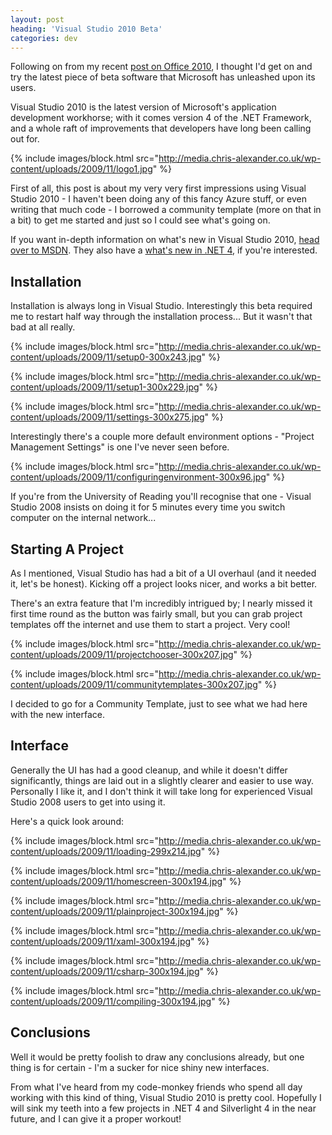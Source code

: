 ```yaml
---
layout: post
heading: 'Visual Studio 2010 Beta'
categories: dev
---
```


Following on from my recent [post on Office 2010](http://www.chris-alexander.co.uk/1453), I thought I'd get on and try the latest piece of beta software that Microsoft has unleashed upon its users.

Visual Studio 2010 is the latest version of Microsoft's application development workhorse; with it comes version 4 of the .NET Framework, and a whole raft of improvements that developers have long been calling out for.

{% include images/block.html src="http://media.chris-alexander.co.uk/wp-content/uploads/2009/11/logo1.jpg" %}

First of all, this post is about my very very first impressions using Visual Studio 2010 - I haven't been doing any of this fancy Azure stuff, or even writing that much code - I borrowed a community template (more on that in a bit) to get me started and just so I could see what's going on.

If you want in-depth information on what's new in Visual Studio 2010, [head over to MSDN](http://msdn.microsoft.com/en-us/library/bb386063(VS.100).aspx). They also have a [what's new in .NET 4](http://msdn.microsoft.com/en-us/library/ms171868(VS.100).aspx), if you're interested.

## Installation

Installation is always long in Visual Studio. Interestingly this beta required me to restart half way through the installation process... But it wasn't that bad at all really.

{% include images/block.html src="http://media.chris-alexander.co.uk/wp-content/uploads/2009/11/setup0-300x243.jpg" %}

{% include images/block.html src="http://media.chris-alexander.co.uk/wp-content/uploads/2009/11/setup1-300x229.jpg" %}

{% include images/block.html src="http://media.chris-alexander.co.uk/wp-content/uploads/2009/11/settings-300x275.jpg" %}

Interestingly there's a couple more default environment options - "Project Management Settings" is one I've never seen before.

{% include images/block.html src="http://media.chris-alexander.co.uk/wp-content/uploads/2009/11/configuringenvironment-300x96.jpg" %}

If you're from the University of Reading you'll recognise that one - Visual Studio 2008 insists on doing it for 5 minutes every time you switch computer on the internal network...

## Starting A Project

As I mentioned, Visual Studio has had a bit of a UI overhaul (and it needed it, let's be honest). Kicking off a project looks nicer, and works a bit better.

There's an extra feature that I'm incredibly intrigued by; I nearly missed it first time round as the button was fairly small, but you can grab project templates off the internet and use them to start a project. Very cool!

{% include images/block.html src="http://media.chris-alexander.co.uk/wp-content/uploads/2009/11/projectchooser-300x207.jpg" %}

{% include images/block.html src="http://media.chris-alexander.co.uk/wp-content/uploads/2009/11/communitytemplates-300x207.jpg" %}

I decided to go for a Community Template, just to see what we had here with the new interface.

## Interface

Generally the UI has had a good cleanup, and while it doesn't differ significantly, things are laid out in a slightly clearer and easier to use way. Personally I like it, and I don't think it will take long for experienced Visual Studio 2008 users to get into using it.

Here's a quick look around:

{% include images/block.html src="http://media.chris-alexander.co.uk/wp-content/uploads/2009/11/loading-299x214.jpg" %}

{% include images/block.html src="http://media.chris-alexander.co.uk/wp-content/uploads/2009/11/homescreen-300x194.jpg" %}

{% include images/block.html src="http://media.chris-alexander.co.uk/wp-content/uploads/2009/11/plainproject-300x194.jpg" %}

{% include images/block.html src="http://media.chris-alexander.co.uk/wp-content/uploads/2009/11/xaml-300x194.jpg" %}

{% include images/block.html src="http://media.chris-alexander.co.uk/wp-content/uploads/2009/11/csharp-300x194.jpg" %}

{% include images/block.html src="http://media.chris-alexander.co.uk/wp-content/uploads/2009/11/compiling-300x194.jpg" %}

## Conclusions

Well it would be pretty foolish to draw any conclusions already, but one thing is for certain - I'm a sucker for nice shiny new interfaces.

From what I've heard from my code-monkey friends who spend all day working with this kind of thing, Visual Studio 2010 is pretty cool. Hopefully I will sink my teeth into a few projects in .NET 4 and Silverlight 4 in the near future, and I can give it a proper workout!